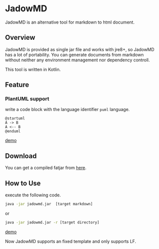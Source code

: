JadowMD
===

JadowMD is an alternative tool for markdown to html document.

Overview
---

JadowMD is provided as single jar file and works with jre8+,
so JadowMD has a lot of portability.
You can generate documents from markdown without neither any environment management nor dependency controll.

This tool is written in Kotlin.

Feature
---

### PlantUML support

write a code block with the language identifier `puml` language.

```puml
@startuml
A -> B
A <-- B
@enduml
```
[demo]()


Download
---

You can get a compiled fatjar from [here]().

How to Use
---

execute the following code.

```cmd
java -jar jadowmd.jar  [target markdown]
```

or

```cmd
java -jar jadowmd.jar -r [target directory]
```

[demo]() 


Now JadowMD supports an fixed template and only supports LF.



